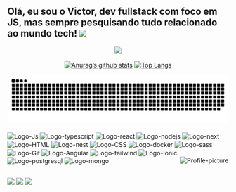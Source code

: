 ## Olá, eu sou o Victor, dev fullstack com foco em JS, mas sempre pesquisando tudo relacionado ao mundo tech! <img src="https://media.giphy.com/media/hvRJCLFzcasrR4ia7z/giphy.gif" width="35">

<p align="center">
  <a href="https://github.com/DenverCoder1/readme-typing-svg"><img src="https://readme-typing-svg.herokuapp.com/?font=Time+New+Roman&color=cyan&size=25&center=true&vCenter=true&width=600&height=100&lines=Bem+vindos+ao+meu+Github;++;Fullstack+dev+%3C/%3E;JS+enthusiast;Always+learning+!"></a>
</p>
<div align="middle">

  [![Anurag’s github stats](https://github-readme-stats.vercel.app/api?username=victor-pagnozi&include_all_commits=true&show_icons=true&theme=dracula&rank_icon=github)](https://github.com/victor-pagnozi)
  [![Top Langs](https://github-readme-stats.vercel.app/api/top-langs/?username=victor-pagnozi&layout=compact&theme=dracula&langs_count=6&hide=jupyter%20notebook,tex,makefile,shell)](https://github.com/victor-pagnozi)
    
  <picture>
    <source
      media="(prefers-color-scheme: dark)"
      srcset="https://raw.githubusercontent.com/platane/snk/output/github-contribution-grid-snake-dark.svg"
    />
    <source
      media="(prefers-color-scheme: light)"
      srcset="https://raw.githubusercontent.com/platane/snk/output/github-contribution-grid-snake.svg"
    />
    <img
      alt="github contribution grid snake animation"
      src="https://raw.githubusercontent.com/platane/snk/output/github-contribution-grid-snake.svg"
    />
  </picture>

</div>
<div style="display: inline_block"><br>
  <img align="center" alt="Logo-Js" height="40" width="40" src="https://icons.veryicon.com/png/o/business/vscode-program-item-icon/javascript-3.png">
  <img align="center" alt="Logo-typescript" height="30" width="30" src="https://static-00.iconduck.com/assets.00/typescript-icon-icon-1024x1024-vh3pfez8.png">
  <img align="center" alt="Logo-react" height="32" width="41" src="https://cdn.jsdelivr.net/gh/devicons/devicon/icons/react/react-original.svg">
  <img align="center" alt="Logo-nodejs" height="34" width="30" src="https://static-00.iconduck.com/assets.00/node-js-icon-1901x2048-mk1e13df.png">
  <img align="center" alt="Logo-next" height="32" width="32" src="https://www.datocms-assets.com/75941/1657707878-nextjs_logo.png">
  <img align="center" alt="Logo-HTML" height="30" width="40" src="https://cdn.jsdelivr.net/gh/devicons/devicon/icons/html5/html5-plain.svg">
  <img align="center" alt="Logo-nest" height="35" width="34" src="https://static-00.iconduck.com/assets.00/nestjs-icon-512x510-9nvpcyc3.png">
  <img align="center" alt="Logo-CSS" height="30" width="40" src="https://cdn.jsdelivr.net/gh/devicons/devicon/icons/css3/css3-plain.svg">
  <img align="center" alt="Logo-docker" height="32" width="32" src="https://cdn-icons-png.flaticon.com/512/919/919853.png">
  <img align="center" alt="Logo-sass" height="30" width="40" src="https://cdn.jsdelivr.net/gh/devicons/devicon/icons/sass/sass-original.svg">
  <img align="center" alt="Logo-Git" height="30" width="40" src="https://cdn.jsdelivr.net/gh/devicons/devicon/icons/git/git-original.svg">
  <img align="center" alt="Logo-Angular" height="35" width="32" src="https://cdn4.iconfinder.com/data/icons/logos-and-brands/512/21_Angular_logo_logos-512.png">
  <img align="center" alt="Logo-tailwind" height="30" width="40" src="https://static-00.iconduck.com/assets.00/tailwind-css-icon-2048x1229-u8dzt4uh.png">
  <img align="center" alt="Logo-Ionic" height="30" width="33" src="https://www.svgrepo.com/show/353912/ionic-icon.svg">
  <img align="center" alt="Logo-postgresql" height="32" width="40" src="https://cdn.jsdelivr.net/gh/devicons/devicon/icons/postgresql/postgresql-plain.svg">
  <img align="center" alt="Logo-mongo" height="33" width="32" src="https://www.svgrepo.com/show/331488/mongodb.svg">
  
  <img align="right" alt="Profile-picture" height="115" src="https://media.licdn.com/dms/image/D4D03AQFlWhQg8v7FbQ/profile-displayphoto-shrink_800_800/0/1695854799718?e=1705536000&v=beta&t=mA8qyYbn-HpEL9IsOjZv0H9VgABRbJF6YBXyk8xYq0s">
</div>
  
  ##
  
  <div>
  <a href="https://www.linkedin.com/in/victor-martins-pagnozi/" target="_blank"><img src="https://img.shields.io/badge/-LinkedIn-%230077B5?style=for-the-badge&logo=linkedin&logoColor=white" target="_blank"></a>
  <a href="https://www.instagram.com/victorpagnozi/" target="_blank"><img src="https://img.shields.io/badge/-Instagram-%23E4405F?style=for-the-badge&logo=instagram&logoColor=white" target="_blank"></a>
  <a href = "mailto:victor.pagnozi@gmail.com"><img src="https://img.shields.io/badge/Gmail-D14836?style=for-the-badge&logo=gmail&logoColor=white" target="_blank"></a>
  </div>
          
